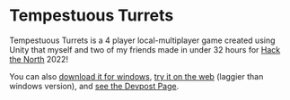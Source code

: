 # Tempestuous Turrets

Tempestuous Turrets is a 4 player local-multiplayer game created using Unity that myself and two of my friends made in under 32 hours for [Hack the North](https://hackthenorth.com) 2022!

You can also [download it for windows](https://owengretz.itch.io/tempestuous-turrets), [try it on the web](http://tempestuousturrets.tech/) (laggier than windows version), and [see the Devpost Page](https://devpost.com/software/tempestuous-turrets).
